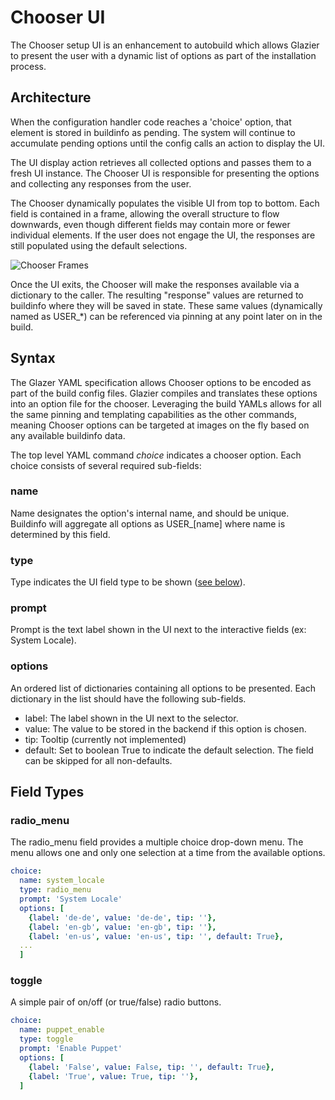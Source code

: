 # Chooser UI


The Chooser setup UI is an enhancement to autobuild which allows Glazier to
present the user with a dynamic list of options as part of the installation
process.

## Architecture

When the configuration handler code reaches a 'choice' option, that element is
stored in buildinfo as pending. The system will continue to accumulate pending
options until the config calls an action to display the UI.

The UI display action retrieves all collected options and passes them to a fresh
UI instance. The Chooser UI is responsible for presenting the options and
collecting any responses from the user.

The Chooser dynamically populates the visible UI from top to bottom. Each field
is contained in a frame, allowing the overall structure to flow downwards, even
though different fields may contain more or fewer individual elements. If the
user does not engage the UI, the responses are still populated using the default
selections.

![Chooser Frames](chooser_frames.png)

Once the UI exits, the Chooser will make the responses available via a
dictionary to the caller. The resulting "response" values are returned to
buildinfo where they will be saved in state. These same values (dynamically
named as USER\_\*) can be referenced via pinning at any point later on in the
build.

## Syntax

The Glazer YAML specification allows Chooser options to be encoded as part of
the build config files. Glazier compiles and translates these options into an
option file for the chooser. Leveraging the build YAMLs allows for all the same
pinning and templating capabilities as the other commands, meaning Chooser
options can be targeted at images on the fly based on any available buildinfo
data.

The top level YAML command *choice* indicates a chooser option. Each choice
consists of several required sub-fields:

### name

Name designates the option's internal name, and should be unique. Buildinfo will
aggregate all options as USER_\[name\] where name is determined by this field.

### type

Type indicates the UI field type to be shown ([see below](#field-types)).

### prompt

Prompt is the text label shown in the UI next to the interactive fields (ex:
System Locale).

### options

An ordered list of dictionaries containing all options to be presented. Each
dictionary in the list should have the following sub-fields.

*   label: The label shown in the UI next to the selector.
*   value: The value to be stored in the backend if this option is chosen.
*   tip: Tooltip (currently not implemented)
*   default: Set to boolean True to indicate the default selection. The field
    can be skipped for all non-defaults.

## Field Types

### radio_menu

The radio_menu field provides a multiple choice drop-down menu. The menu allows
one and only one selection at a time from the available options.

```yaml
choice:
  name: system_locale
  type: radio_menu
  prompt: 'System Locale'
  options: [
    {label: 'de-de', value: 'de-de', tip: ''},
    {label: 'en-gb', value: 'en-gb', tip: ''},
    {label: 'en-us', value: 'en-us', tip: '', default: True},
  ...
  ]
```

### toggle

A simple pair of on/off (or true/false) radio buttons.

```yaml
choice:
  name: puppet_enable
  type: toggle
  prompt: 'Enable Puppet'
  options: [
    {label: 'False', value: False, tip: '', default: True},
    {label: 'True', value: True, tip: ''},
  ]
```
